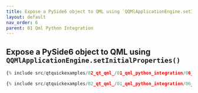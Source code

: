 ```yaml
---
title: Expose a PySide6 object to QML using `QQMlApplicationEngine.setInitialProperties()`
layout: default
nav_order: 6
parent: 01 Qml Python Integration
---
```


## Expose a PySide6 object to QML using `QQMlApplicationEngine.setInitialProperties()`

```python
{% include src/qtquickexamples/02_qt_qml_/01_qml_python_integration/06_setinitialproperties.py %}
```

```qml
{% include src/qtquickexamples/02_qt_qml_/01_qml_python_integration/06_setinitialproperties.qml %}
```